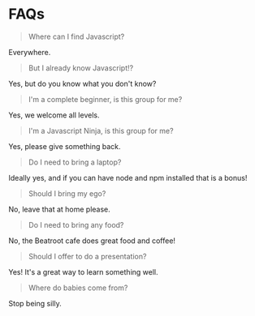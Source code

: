 # FAQs

> Where can I find Javascript?

Everywhere.

> But I already know Javascript!?

Yes, but do you know what you don't know?

> I'm a complete beginner, is this group for me?

Yes, we welcome all levels.

> I'm a Javascript Ninja, is this group for me?

Yes, please give something back.

> Do I need to bring a laptop?

Ideally yes, and if you can have node and npm installed that is a bonus!

> Should I bring my ego?

No, leave that at home please.

> Do I need to bring any food?

No, the Beatroot cafe does great food and coffee!

> Should I offer to do a presentation?

Yes! It's a great way to learn something well.

> Where do babies come from?

Stop being silly.




